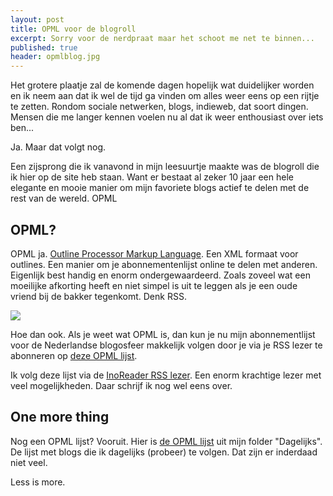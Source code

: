 ```yaml
---
layout: post
title: OPML voor de blogroll
excerpt: Sorry voor de nerdpraat maar het schoot me net te binnen...
published: true
header: opmlblog.jpg
---
```

Het grotere plaatje zal de komende dagen hopelijk wat duidelijker worden en ik neem aan dat ik wel de tijd ga vinden om alles weer eens op een rijtje te zetten. Rondom sociale netwerken, blogs, indieweb, dat soort dingen. Mensen die me langer kennen voelen nu al dat ik weer enthousiast over iets ben...

Ja. Maar dat volgt nog.

Een zijsprong die ik vanavond in mijn leesuurtje maakte was de blogroll die ik hier op de site heb staan. Want er bestaat al zeker 10 jaar een hele elegante en mooie manier om mijn favoriete blogs actief te delen met de rest van de wereld. OPML

## OPML?
OPML ja. [Outline Processor Markup Language][1]. Een XML formaat voor outlines. Een manier om je abonnementenlijst online te delen met anderen. Eigenlijk best handig en enorm ondergewaardeerd. 
Zoals zoveel wat een moeilijke afkorting heeft en niet simpel is uit te leggen als je een oude vriend bij de bakker tegenkomt. Denk RSS.

![][image-1]

Hoe dan ook. Als je weet wat OPML is, dan kun je nu mijn abonnementlijst voor de Nederlandse blogosfeer makkelijk volgen door je via je RSS lezer te abonneren op [deze OPML lijst][2]. 

Ik volg deze lijst via de [InoReader RSS lezer][3]. Een enorm krachtige lezer met veel mogelijkheden. Daar schrijf ik nog wel eens over. 

## One more thing
Nog een OPML lijst? Vooruit. Hier is [de OPML lijst][4] uit mijn folder "Dagelijks". De lijst met blogs die ik dagelijks (probeer) te volgen. Dat zijn er inderdaad niet veel. 

Less is more. 

[1]:	https://en.wikipedia.org/wiki/OPML
[2]:	http://www.inoreader.com/reader/subscriptions/export/user/1006530244/label/Dutch+Blogs
[3]:	http://www.inoreader.com/
[4]:	http://www.inoreader.com/reader/subscriptions/export/user/1006530244/label/Daily

[image-1]:	/images/opml.gif